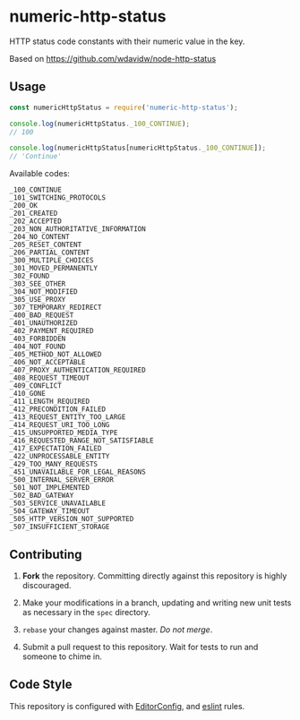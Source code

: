 # numeric-http-status

HTTP status code constants with their numeric value in the key.

Based on https://github.com/wdavidw/node-http-status

## Usage

```js
const numericHttpStatus = require('numeric-http-status');

console.log(numericHttpStatus._100_CONTINUE);
// 100

console.log(numericHttpStatus[numericHttpStatus._100_CONTINUE]);
// 'Continue'
```

Available codes:
```
_100_CONTINUE
_101_SWITCHING_PROTOCOLS
_200_OK
_201_CREATED
_202_ACCEPTED
_203_NON_AUTHORITATIVE_INFORMATION
_204_NO_CONTENT
_205_RESET_CONTENT
_206_PARTIAL_CONTENT
_300_MULTIPLE_CHOICES
_301_MOVED_PERMANENTLY
_302_FOUND
_303_SEE_OTHER
_304_NOT_MODIFIED
_305_USE_PROXY
_307_TEMPORARY_REDIRECT
_400_BAD_REQUEST
_401_UNAUTHORIZED
_402_PAYMENT_REQUIRED
_403_FORBIDDEN
_404_NOT_FOUND
_405_METHOD_NOT_ALLOWED
_406_NOT_ACCEPTABLE
_407_PROXY_AUTHENTICATION_REQUIRED
_408_REQUEST_TIMEOUT
_409_CONFLICT
_410_GONE
_411_LENGTH_REQUIRED
_412_PRECONDITION_FAILED
_413_REQUEST_ENTITY_TOO_LARGE
_414_REQUEST_URI_TOO_LONG
_415_UNSUPPORTED_MEDIA_TYPE
_416_REQUESTED_RANGE_NOT_SATISFIABLE
_417_EXPECTATION_FAILED
_422_UNPROCESSABLE_ENTITY
_429_TOO_MANY_REQUESTS
_451_UNAVAILABLE_FOR_LEGAL_REASONS
_500_INTERNAL_SERVER_ERROR
_501_NOT_IMPLEMENTED
_502_BAD_GATEWAY
_503_SERVICE_UNAVAILABLE
_504_GATEWAY_TIMEOUT
_505_HTTP_VERSION_NOT_SUPPORTED
_507_INSUFFICIENT_STORAGE
```


## Contributing

1. **Fork** the repository. Committing directly against this
repository is highly discouraged.

2. Make your modifications in a branch, updating and writing new unit tests
   as necessary in the `spec` directory.

3. `rebase` your changes against master. *Do not merge*.

4. Submit a pull request to this repository. Wait for tests to run
and someone to chime in.

## Code Style
This repository is configured with [EditorConfig][EditorConfig],
and [eslint][eslint] rules.

[EditorConfig]: http://editorconfig.org/
[eslint]: http://eslint.org/
